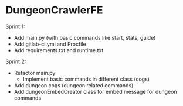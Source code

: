 # DungeonCrawlerFE  
Sprint 1:
- Add main.py (with basic commands like start, stats, guide)
- Add gitlab-ci.yml and Procfile
- Add requirements.txt and runtime.txt

Sprint 2:
- Refactor main.py
    - Implement basic commands in different class (cogs)
- Add dungeon cogs (dungeon related commands)
- Add dungeonEmbedCreator class for embed message for dungeon commands
